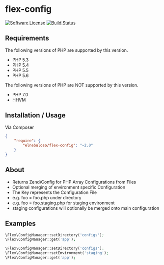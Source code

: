 # flex-config

[![Software License](https://img.shields.io/packagist/l/elnebuloso/bundler.svg?style=flat-square)](LICENSE)
[![Build Status](https://img.shields.io/travis/elnebuloso/bundler/master.svg?style=flat-square)](https://travis-ci.org/elnebuloso/bundler)

## Requirements

The following versions of PHP are supported by this version.

* PHP 5.3
* PHP 5.4
* PHP 5.5
* PHP 5.6

The following versions of PHP are NOT supported by this version.

* PHP 7.0
* HHVM


## Installation / Usage

Via Composer

``` json
{
    "require": {
        "elnebuloso/flex-config": "~2.0"
    }
}
```

## About

- Returns Zend\Config for PHP Array Configurations from Files
- Optional merging of environment specific Configuration
- The Key represents the Configuration File
- e.g. foo = foo.php under directory
- e.g. foo = foo.staging.php for staging environment
- staging configurations will optionally be merged onto main configuration

## Examples

``` php
\Flex\ConfigManager::setDirectory('configs');
\Flex\ConfigManager::get('app');
```

``` php
\Flex\ConfigManager::setDirectory('configs');
\Flex\ConfigManager::setEnvironment('staging');
\Flex\ConfigManager::get('app');
```